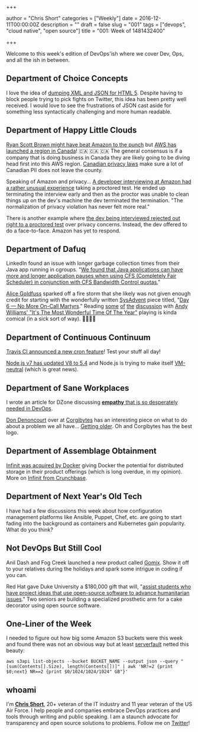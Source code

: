 +++

author = "Chris Short"
categories = ["Weekly"]
date = 2016-12-11T00:00:00Z
description = ""
draft = false
slug = "001"
tags = ["devops", "cloud native", "open source"]
title = "001: Week of 1481432400"

+++

Welcome to this week's edition of DevOps'ish where we cover Dev, Ops, and all the ish in between.

## Department of Choice Concepts

I love the idea of [dumping XML and JSON for HTML 5](https://blog.gladwell.me/html-microservices.html). Despite having to block people trying to pick fights on Twitter, this idea has been pretty well received. I would love to see the frustrations of JSON cast aside for something less syntactically challenging and more human readable.

## Department of Happy Little Clouds

[Ryan Scott Brown might have beat Amazon to the punch](https://twitter.com/ryan_sb/status/806884324805115906) but [AWS has launched a region in Canada](https://aws.amazon.com/blogs/aws/now-open-aws-canada-central-region/)! 🇨🇦 🇨🇦 🇨🇦
The general consensus is if a company that is doing business in Canada they are likely going to be diving head first into this AWS region. [Canadian privacy laws](http://www.servercloudcanada.com/2015/09/canadian-privacy-laws-canadian-cloud-primer-canadian-businesses/) make sure a lot of Canadian PII does not leave the county.

Speaking of Amazon and privacy... [A developer interviewing at Amazon had a rather unusual experience](http://shivankaul.com/blog/2016/12/07/clean-your-desk-yet-another-amazon-interview-experience.html) taking a proctored test. He ended up terminating the interview early and then as the proctor was unable to clean things up on the dev's machine the dev terminated the termination. "The normalization of privacy violation has never felt more real."

There is another example where [the dev being interviewed rejected out right to a proctored test](https://rajk.me/amazon-interview-experience/) over privacy concerns. Instead, the dev offered to do a face-to-face. Amazon has yet to respond.

## Department of Dafuq

LinkedIn found an issue with longer garbage collection times from their Java app running in cgroups. "[We found that Java applications can have more and longer application pauses when using CFS (Completely Fair Scheduler) in conjunction with CFS Bandwidth Control quotas.](https://engineering.linkedin.com/blog/2016/11/application-pauses-when-running-jvm-inside-linux-control-groups)"

[Alice Goldfuss](https://twitter.com/alicegoldfuss) sparked off a fire storm that she likely was not given enough credit for starting with the wonderfully written [SysAdvent](http://sysadvent.blogspot.com/) piece titled, "[Day 6 — No More On-Call Martyrs](http://sysadvent.blogspot.com/2016/12/day-6-no-more-on-call-martyrs.html)." Reading [some](https://lobste.rs/s/djmmbg/no_more_on_call_martyrs) [of](https://twitter.com/alicegoldfuss/status/806328359768690688) [the](https://twitter.com/alicegoldfuss/status/806329196683415561) [discussion](http://naildrivin5.com/blog/2016/12/07/on-call.html) with [Andy Williams' "It's The Most Wonderful Time Of The Year"](https://www.youtube.com/watch?v=gFtb3EtjEic) playing is kinda comical (in a sick sort of way). 🎄🎅🎄🎅

## Department of Continuous Continuum

[Travis CI announced a new cron feature](https://blog.travis-ci.com/2016-12-06-the-crons-are-here)! Test your stuff all day!

[Node.js v7 has updated V8 to 5.4](https://nodejs.org/en/blog/community/update-v8-5.4/) and Node.js is trying to make itself [VM-neutral](https://nodejs.org/en/blog/weekly-updates/weekly-update.2016-12-02/) (which is great news).

## Department of Sane Workplaces

I wrote an article for DZone discussing [**empathy** that is so desperately needed in DevOps](https://dzone.com/articles/empathy-the-emerging-art-in-devops-1).

[Don Denoncourt](http://twitter.com/denoncourt) over at [Corgibytes](http://corgibytes.com/) has an interesting piece on what to do about a problem we all have... [Getting older](http://corgibytes.com/blog/2016/12/06/getting-old-er-in-tech/). Oh and Corgibytes has the best logo.

## Department of Assemblage Obtainment

[Infinit was acquired by Docker](https://blog.docker.com/2016/12/docker-acquires-infinit/) giving Docker the potential for distributed storage in their product offerings (which is long overdue, in my opinion). More on [Infinit from Crunchbase](https://www.crunchbase.com/organization/infinit).

## Department of Next Year's Old Tech

I have had a few discussions this week about how configuration management platforms like Ansible, Puppet, Chef, etc. are going to start fading into the background as containers and Kubernetes gain popularity. What do you think?

## Not DevOps But Still Cool

Anil Dash and Fog Creek launched a new product called [Gomix](https://gomix.com/community/). Show it off to your relatives during the holidays and spark some intrigue in coding if you can.

Red Hat gave Duke University a $180,000 gift that will, "[assist students who have project ideas that use open-source software to advance humanitarian issues](https://today.duke.edu/2016/11/red-hat-gift-spurs-open-source-ideas-duke)." Two seniors are building a specialized prosthetic arm for a cake decorator using open source software.

## One-Liner of the Week

I needed to figure out how big some Amazon S3 buckets were this week and found there was not an obvious way but at least [serverfault](http://serverfault.com/questions/84815/how-can-i-get-the-size-of-an-amazon-s3-bucket) netted this beauty:

    aws s3api list-objects --bucket BUCKET_NAME --output json --query "[sum(Contents[].Size), length(Contents[])]" | awk 'NR!=2 {print $0;next} NR==2 {print $0/1024/1024/1024" GB"}'

## whoami

I'm [**Chris Short**](https://chrisshort.net), 20+ veteran of the IT industry and 11 year veteran of the US Air Force. I help people and companies embrace DevOps practices and tools through writing and public speaking. I am a staunch advocate for transparency and open source solutions to problems. Follow me on [Twitter](https://twitter.com/ChrisShort)!
